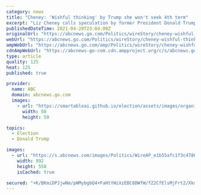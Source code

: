 ```yaml
---
category: news
title: "Cheney: 'Wishful thinking' by Trump she won't seek 4th term"
excerpt: "Liz Cheney calls speculation by former President Donald Trump that she won’t seek re-election next year “wishful thinking.”"
publishedDateTime: 2021-04-28T23:04:00Z
originalUrl: "https://abcnews.go.com/Politics/wireStory/cheney-wishful-thinking-trump-seek-4th-term-77379316"
webUrl: "https://abcnews.go.com/Politics/wireStory/cheney-wishful-thinking-trump-seek-4th-term-77379316"
ampWebUrl: "https://abcnews.go.com/amp/Politics/wireStory/cheney-wishful-thinking-trump-seek-4th-term-77379316"
cdnAmpWebUrl: "https://abcnews-go-com.cdn.ampproject.org/c/s/abcnews.go.com/amp/Politics/wireStory/cheney-wishful-thinking-trump-seek-4th-term-77379316"
type: article
quality: 125
heat: 125
published: true

provider:
  name: ABC
  domain: abcnews.go.com
  images:
    - url: "https://smartableai.github.io/election/assets/images/organizations/abcnews.go.com-50x50.jpg"
      width: 50
      height: 50

topics:
  - Election
  - Donald Trump

images:
  - url: "https://s.abcnews.com/images/Politics/WireAP_e1b55afc1f3c47869a997474e6fdc028_16x9_992.jpg"
    width: 992
    height: 558
    isCached: true

secured: "+K/BKmiDPJjwNm/pWMybgbQ4+FaHtYWiXzEBC8DWfW/fZ2CfElsMjFrt2/XkmH91upaqqMsGuMWOnVfqpx/QTHjVgctxJ0skeS50L/rUQuCErQCvNDGgBFAMUe7Pj87Thft1+9dVRf+Nf+0NVrxH0Chwx0zFnsGRmSUyZjFiVAW+VP/QLuj5ghOumJkm+gewRDnJ1vVvCXq1Uu2J7yX1N2E8bGvw/H0T+7CT745tjNjzjq6mZTxQGCwge9GfcUxQcw8UXU2Hwu/TSWNDHlVfPKeDucQZWA6NTjVPL2hSba0NlW9L2nI48UFSa2TSU0LIjUWT7OTLL1NVbcxnVmCUjckEalSz8IWWPiPanuTDxFA=;r7h2dRyRu5dm/CTI7kMLtQ=="
---
```


